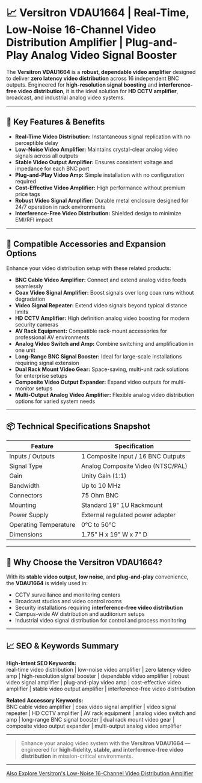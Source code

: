 # 📈 Versitron VDAU1664 | Real-Time, Low-Noise 16-Channel Video Distribution Amplifier | Plug-and-Play Analog Video Signal Booster

The **Versitron VDAU1664** is a **robust, dependable video amplifier** designed to deliver **zero latency video distribution** across 16 independent BNC outputs. Engineered for **high-resolution signal boosting** and **interference-free video distribution**, it is the ideal solution for **HD CCTV amplifier**, broadcast, and industrial analog video systems.

---

## 🔧 Key Features & Benefits

- **Real-Time Video Distribution:** Instantaneous signal replication with no perceptible delay  
- **Low-Noise Video Amplifier:** Maintains crystal-clear analog video signals across all outputs  
- **Stable Video Output Amplifier:** Ensures consistent voltage and impedance for each BNC port  
- **Plug-and-Play Video Amp:** Simple installation with no configuration required  
- **Cost-Effective Video Amplifier:** High performance without premium price tags  
- **Robust Video Signal Amplifier:** Durable metal enclosure designed for 24/7 operation in rack environments  
- **Interference-Free Video Distribution:** Shielded design to minimize EMI/RFI impact  

---

## 🔌 Compatible Accessories and Expansion Options

Enhance your video distribution setup with these related products:

- **BNC Cable Video Amplifier:** Connect and extend analog video feeds seamlessly  
- **Coax Video Signal Amplifier:** Boost signals over long coax runs without degradation  
- **Video Signal Repeater:** Extend video signals beyond typical distance limits  
- **HD CCTV Amplifier:** High definition analog video boosting for modern security cameras  
- **AV Rack Equipment:** Compatible rack-mount accessories for professional AV environments  
- **Analog Video Switch and Amp:** Combine switching and amplification in one unit  
- **Long-Range BNC Signal Booster:** Ideal for large-scale installations requiring signal extension  
- **Dual Rack Mount Video Gear:** Space-saving, multi-unit rack solutions for enterprise setups  
- **Composite Video Output Expander:** Expand video outputs for multi-monitor setups  
- **Multi-Output Analog Video Amplifier:** Flexible analog video distribution options for varied system needs  

---

## 📦 Technical Specifications Snapshot

| Feature                      | Specification                          |
|------------------------------|--------------------------------------|
| Inputs / Outputs             | 1 Composite Input / 16 BNC Outputs    |
| Signal Type                 | Analog Composite Video (NTSC/PAL)     |
| Gain                       | Unity Gain (1:1)                      |
| Bandwidth                  | Up to 10 MHz                         |
| Connectors                  | 75 Ohm BNC                           |
| Mounting                   | Standard 19" 1U Rackmount             |
| Power Supply               | External regulated power adapter      |
| Operating Temperature       | 0°C to 50°C                         |
| Dimensions                 | 1.75" H x 19" W x 7" D               |

---

## 🛒 Why Choose the Versitron VDAU1664?

With its **stable video output**, **low noise**, and **plug-and-play** convenience, the **VDAU1664** is widely used in:

- CCTV surveillance and monitoring centers  
- Broadcast studios and video control rooms  
- Security installations requiring **interference-free video distribution**  
- Campus-wide AV distribution and auditorium setups  
- Industrial video signal distribution for control and process monitoring  

---

## 📈 SEO & Keywords Summary

**High-Intent SEO Keywords:**  
real-time video distribution | low-noise video amplifier | zero latency video amp | high-resolution signal booster | dependable video amplifier | robust video signal amplifier | plug-and-play video amp | cost-effective video amplifier | stable video output amplifier | interference-free video distribution

**Related Accessory Keywords:**  
BNC cable video amplifier | coax video signal amplifier | video signal repeater | HD CCTV amplifier | AV rack equipment | analog video switch and amp | long-range BNC signal booster | dual rack mount video gear | composite video output expander | multi-output analog video amplifier

---

> Enhance your analog video system with the **Versitron VDAU1664** — engineered for **high-fidelity, stable, and interference-free video distribution** in mission-critical environments.

---

[Also Explore Versitron's Low-Noise 16-Channel Video Distribution Amplifier](https://www.versitron.com/collections/analog-hd-video-distribution-amplifiers) 
